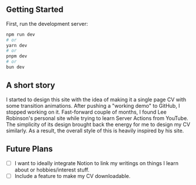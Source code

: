 ## Getting Started

First, run the development server:

```bash
npm run dev
# or
yarn dev
# or
pnpm dev
# or
bun dev
```

## A short story

I started to design this site with the idea of making it a single page CV with some transition animations. After pushing a "working demo" to GitHub, I stopped working on it. Fast-forward couple of months, I found Lee Robinson's personal site while trying to learn Server Actions from YouTube. The simplicity of its design brought back the energy for me to design my CV similarly. As a result, the overall style of this is heavily inspired by his site.

## Future Plans

- [ ] I want to ideally integrate Notion to link my writings on things I learn about or hobbies/interest stuff.
- [ ] Include a feature to make my CV downloadable.
